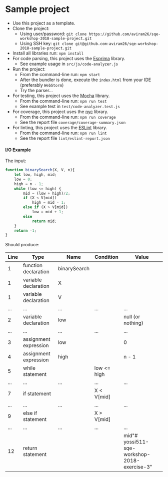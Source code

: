 # Sample project

* Use this project as a template.
* Clone the project:
    * Using user/password: `git clone https://github.com/aviram26/sqe-workshop-2018-sample-project.git` 
    * Using SSH key: `git clone git@github.com:aviram26/sqe-workshop-2018-sample-project.git`
* Install all libraries run: `npm install`
* For code parsing, this project uses the [Esprima](http://esprima.org/) library.
    * See example usage in `src/js/code-analyzer.js`
* Run the project:
    * From the command-line run: `npm start`
    * After the bundler is done, execute the `index.html` from your IDE (preferably `WebStorm`)
    * Try the parser... 
* For testing, this project uses the [Mocha](https://mochajs.org/) library.
    * From the command-line run: `npm run test`
    * See example test in `test/code-analyzer.test.js`
* For coverage, this project uses the [nyc](https://github.com/istanbuljs/nyc) library.
    * From the command-line run: `npm run coverage`
    * See the report file `coverage/coverage-summary.json`
* For linting, this project uses the [ESLint](https://eslint.org/) library.
    * From the command-line run: `npm run lint`
    * See the report file `lint/eslint-report.json`

#### I/O Example

The input:

```javascript
function binarySearch(X, V, n){
    let low, high, mid;
    low = 0;
    high = n - 1;
    while (low <= high) {
        mid = (low + high)/2;
        if (X < V[mid])
            high = mid - 1;
        else if (X > V[mid])
            low = mid + 1;
        else
            return mid;
    }
    return -1;
}
```

Should produce:

Line | Type | Name | Condition | Value
--- | --- | --- | --- | ---
1 | function declaration | binarySearch 
1 | variable declaration | X
1 | variable declaration | V
... | ... | ... | ... | ...
2 | variable declaration | low | | null (or nothing)
... | ... | ... | ... | ...
3 | assignment expression | low | | 0
4 | assignment expression | high | | n - 1
5 | while statement | | low <= high | 
... | ... | ... | ... | ...
7 | if statement | | X < V[mid] |
... | ... | ... | ... | ... 
9 | else if statement | | X > V[mid] |
... | ... | ... | ... | ... 
12 | return statement | | | mid"# yossi511-sqe-workshop-2018-exercise-3" 
